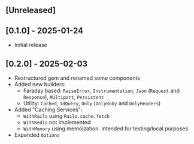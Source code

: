 ## [Unreleased]

## [0.1.0] - 2025-01-24

- Initial release

## [0.2.0] - 2025-02-03

- Restructured gem and renamed some components
- Added new builders:
  - Faraday based: `RaiseError`, `Instrumentation`, `Json` (`Request` and `Response`), `Multipart`, `Persistent`
  - Utility: `Cached`, `IdQuery`, `Only` (`OnlyBoby` and `OnlyHeaders`)
- Added "Caching Services":
  - `WithRails` using `Rails.cache.fetch`
  - `WithRedis` not implemented
  - `WithMemory` using memoization. Intended for testing/local purposes
- Expanded `Options`
